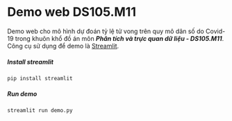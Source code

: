 # Demo web DS105.M11
Demo web cho mô hình dự đoán tỷ lệ tử vong trên quy mô dân số do Covid-19 trong khuôn khổ đồ án môn ***Phân tích và trực quan dữ liệu - DS105.M11***. Công cụ sử dụng để demo là [Streamlit](https://streamlit.io/).

##### Install streamlit
`pip install streamlit`
##### Run demo
`streamlit run demo.py`
